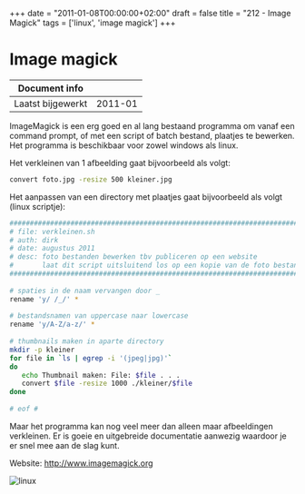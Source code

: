 +++
date = "2011-01-08T00:00:00+02:00"
draft = false
title = "212 - Image Magick"
tags = ['linux', 'image magick']
+++

# Image magick


| Document info       |                   |
|---------------------|-------------------|
| Laatst bijgewerkt   | 2011-01           |


ImageMagick is een erg goed en al lang bestaand programma om vanaf een command prompt, of met een script of batch
bestand, plaatjes te bewerken. Het programma is beschikbaar voor zowel windows als linux.

Het verkleinen van 1 afbeelding gaat bijvoorbeeld als volgt:
```bash
convert foto.jpg -resize 500 kleiner.jpg
```

Het aanpassen van een directory met plaatjes gaat bijvoorbeeld als volgt (linux scriptje):
```bash
################################################################################
# file: verkleinen.sh
# auth: dirk
# date: augustus 2011
# desc: foto bestanden bewerken tbv publiceren op een website
#       laat dit script uitsluitend los op een kopie van de foto bestanden !!!
################################################################################
 
# spaties in de naam vervangen door _
rename 'y/ /_/' *
  
# bestandsnamen van uppercase naar lowercase
rename 'y/A-Z/a-z/' *
   
# thumbnails maken in aparte directory
mkdir -p kleiner
for file in `ls | egrep -i '(jpeg|jpg)'`
do
   echo Thumbnail maken: File: $file . . .
   convert $file -resize 1000 ./kleiner/$file
done
        
# eof #
```

Maar het programma kan nog veel meer dan alleen maar afbeeldingen verkleinen. Er is goeie en uitgebreide documentatie
aanwezig waardoor je er snel mee aan de slag kunt.

Website: http://www.imagemagick.org


![linux](/img/212-imagemagick-logo.jpg)

